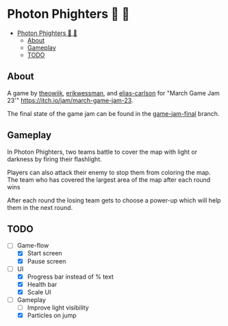 # Photon Phighters 🥊 🔦

- [Photon Phighters 🥊 🔦](#photon-phight--)
  - [About](#about)
  - [Gameplay](#gameplay)
  - [TODO](#todo)

## About

A game by [theowiik](google.com), [erikwessman](https://github.com/erikwessman), and [elias-carlson](https://github.com/elias-carlson) for "March Game Jam 23'" https://itch.io/jam/march-game-jam-23.

The final state of the game jam can be found in the [game-jam-final](https://github.com/theowiik/project-epicfootsies/tree/game-jam-final) branch.

## Gameplay

In Photon Phighters, two teams battle to cover the map with light or darkness by firing their flashlight.

Players can also attack their enemy to stop them from coloring the map. The team who has covered the largest area of the map after each round wins

After each round the losing team gets to choose a power-up which will help them in the next round.

## TODO

- [ ] Game-flow
  - [x] Start screen
  - [x] Pause screen
- [ ] UI
  - [x] Progress bar instead of % text
  - [x] Health bar
  - [x] Scale UI
- [ ] Gameplay
  - [ ] Improve light visibility
  - [x] Particles on jump
